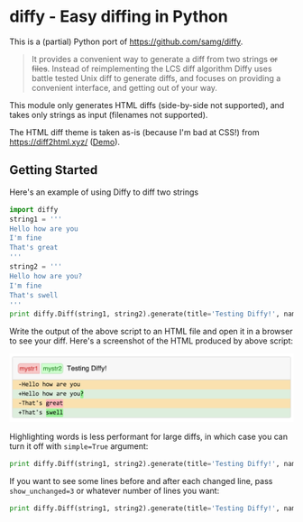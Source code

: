 diffy - Easy diffing in Python
==============================

This is a (partial) Python port of https://github.com/samg/diffy.

> It provides a convenient way to generate a diff from two strings ~~or files~~. Instead of reimplementing the LCS diff algorithm Diffy uses battle tested Unix diff to generate diffs, and focuses on providing a convenient interface, and getting out of your way.

This module only generates HTML diffs (side-by-side not supported), and takes only strings as input (filenames not supported).

The HTML diff theme is taken as-is (because I'm bad at CSS!) from https://diff2html.xyz/ ([Demo](https://diff2html.xyz/demo.html)).

Getting Started
---------------

Here's an example of using Diffy to diff two strings

```python
import diffy
string1 = '''
Hello how are you
I'm fine
That's great
'''
string2 = '''
Hello how are you?
I'm fine
That's swell
'''
print diffy.Diff(string1, string2).generate(title='Testing Diffy!', names=['mystr1', 'mystr2'])
```

Write the output of the above script to an HTML file and open it in a browser to see your diff. Here's a screenshot of the HTML produced by above script:

<img src="https://raw.githubusercontent.com/viranch/diffy/master/screens/html.png" width="545">

Highlighting words is less performant for large diffs, in which case you can turn it off with `simple=True` argument:

```python
print diffy.Diff(string1, string2).generate(title='Testing Diffy!', names=['mystr1', 'mystr2'], simple=True)
```

If you want to see some lines before and after each changed line, pass `show_unchanged=3` or whatever number of lines you want:


```python
print diffy.Diff(string1, string2).generate(title='Testing Diffy!', names=['mystr1', 'mystr2'], simple=True, show_unchanged=3)
```
